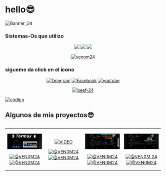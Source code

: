 # hello😎

![Banner_Git]( https://i.ibb.co/5R3Gm9M/Sin-t-tulo57.png) </a>
### Sistemas-Os que utilizo
<p align="center">
<img  src="https://img.shields.io/badge/linux-black?style=for-the-badge&logo=linux">
<img  src="https://img.shields.io/badge/kalilinux-black?style=for-the-badge&logo=kalilinux&logoColor=00ffff">
<img  src="https://img.shields.io/badge/ubuntu-black?style=for-the-badge&logo=ubuntu">
</p>

<p align="center"><a href="https://github.com/venom-24"><img title="venom24" src="https://github-readme-stats.vercel.app/api?username=venom-24&show_icons=true&include_all_commits=true&theme=tokyonight&cache_seconds=3200"></a> </p>


### sigueme da click en el icono
<p align="center">
<a href=https://t.me/Vnom24><img title="Telegram" src="https://img.shields.io/badge/Telegram-black?style=for-the-badge&logo=telegram"></a>
<a href=https://www.facebook.com/Venom24termuxavanzado><img title="Facebook" src="https://img.shields.io/badge/Fanpage-black?style=for-the-badge&logo=Facebook"></a>
<a href="https://www.youtube.com/c/Venom24Termux"><img title="youtube" src="https://img.shields.io/badge/YouTube-VeNOM24-red?style=for-the-badge&logo=Youtube"></a>
</p>


<p align="center">
<a href="https://github.com/venom-24/beef-24"><img title="beef-24" src="https://github-readme-stats.vercel.app/api/pin/?username=venom-24&repo=beef-24&theme=radical"></a>
</p>
<a href="https://github.com/venom-24/codigo"><img title="codigo" src="https://github-readme-stats.vercel.app/api/pin/?username=venom-24&repo=codigo&theme=radical"></a>
</p>



<div id="proyectos">                                 
  <h2 >Algunos de mis proyectos😎</h2>   
  <table align="left" >   
    <tr border="none">
  <td width="25%" align="center">
    <p align="center">              
      <a href="https://youtu.be/58pj4GEncYMsi=FiG-mCdsXzpTS8ig" title="Go to Source">                           
<img align="center" width=100% src="https://raw.githubusercontent.com/venom-24/venom-24/main/img/install_termux_fdroid.webp"   alt="VIDEO" /></a>
      </p>
    <p align="center">                                      
      <a href="https://youtu.be/58pj4GEncYM?si=FiG-mCdsXzpTS8ig" target="blank"><img align="center" src="https://img.shields.io/badge/YouTube-FF0000?style=for-the-badge&logo=youtube&logoColor=white" alt="@VEN0M24"  /></a>                                                <a href="https://github.com/venom-24" target="blank"><img align="center" src="https://img.shields.io/badge/GitHub-100000?style=for-the-badge&logo=github&logoColor=white" alt="@VEN0M24" /></a>
    </p>
</td>


<td width="25%" align="center"> 
  <p align="center">
     <a href="https://youtu.be/zm5nGh2PPBI?si=SFpFPoLLzFe52fMe" title="Go to Source">                           
<img align="center" width=100% src="https://raw.githubusercontent.com/venom24/venom24/main/img/termux_primeros_pasos.webp"   alt="VIDEO" /></a>           
  </p>  <p align="center">                                    
<a href="https://youtu.be/zm5nGh2PPBI?si=SFpFPoLLzFe52fMe" target="blank"><img align="center" src="https://img.shields.io/badge/YouTube-FF0000?style=forthebadge&logo=youtube&logoColor=white" alt="@VEN0M24"  /></a>                          <a href="https://github.com/venom-24" target="blank"><img align="center" src="https://img.shields.io/badge/GitHub-100000?style=forthebadge&logo=github&logoColor=white" alt="@VEN0M24" /></a>                   
  </p>                                           
</td>

<td width="25%" align="center">                      
  <p align="center">                                   
    <a href="https://youtu.be/v6rsSs-B7mA?si=zIjZQOV3o3z_-R0J" title="Go to Source">                             <img align="center" width=100% src="https://raw.githubusercontent.com/venom-24/venom-24/main/img/termux_login.webp"   alt="VIDEO" /></a>                     </p>                                               <p align="center">                                       <a href="https://youtu.be/v6rsSs-B7mA?si=zIjZQOV3o3z_-R0J" target="blank"><img align="center" src="https://img.shields.io/badge/YouTube-FF0000?style=for-the-badge&logo=youtube&logoColor=white" alt="@VEN0M24"  /></a>                                                <a href="https://github.com/venom-24" target="blank"><img align="center" src="https://img.shields.io/badge/GitHub-100000?style=for-the-badge&logo=github&logoColor=white" alt="@VEN0M24" /></a>                   </p>                                             </td>

<td width="25%" align="center">                        <p align="center">                                    <a href="https://youtu.be/W1eD-tJEt0E?si=eASeUpkI8EXDet81" title="Go to Source">                             <img align="center" width=100% src="https://raw.githubusercontent.com/venom-24/venom-24/main/img/ataque_ddos_sql.webp"   alt="VIDEO" /></a>                  </p>                                               <p align="center">                                       <a href="https://youtu.be/W1eD-tJEt0E?si=eASeUpkI8EXDet81" target="blank"><img align="center" src="https://img.shields.io/badge/YouTube-FF0000?style=fo
r-the-badge&logo=youtube&logoColor=white" alt="@VEN0M
24"  /></a>
      <a href="ttps://github.com/venom-24" target="blank"><img align="center" src="https://img.shields.io/badge/GitHub-100000?style=for-the-badge&logo=github&logoColor=white" alt="@VEN0M24" /></a>                    </p>                                    </td>

</tr>                                                </table>                                               </div>                                               <br>                                               <br><br>                                             <br>                                                 <br><br><br>                                         <br><br>  

